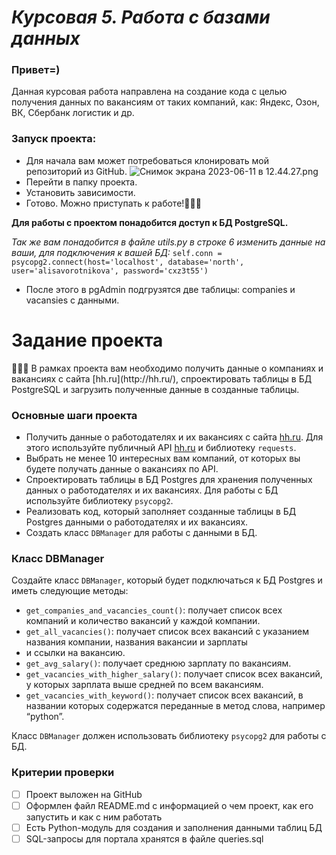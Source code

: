# *Курсовая 5. Работа с базами данных*


### Привет=) 
Данная курсовая работа направлена на создание кода с целью получения данных по вакансиям от таких компаний, как: Яндекс, Озон, ВК, Сбербанк логистик и др. 

### Запуск проекта:
- Для начала вам может потребоваться клонировать мой репозиторий из GitHub. ![Снимок экрана 2023-06-11 в 12.44.27.png](..%2FDesktop%2F%D0%A1%D0%BD%D0%B8%D0%BC%D0%BE%D0%BA%20%D1%8D%D0%BA%D1%80%D0%B0%D0%BD%D0%B0%202023-06-11%20%D0%B2%2012.44.27.png)
- Перейти в папку проекта.
- Установить зависимости.
- Готово. Можно приступать к работе!🧑🏻‍💻 

**Для работы с проектом понадобится доступ к БД PostgreSQL.**
  
*Так же вам понадобится в файле utils.py в строке 6 изменить данные на ваши, для подключения к вашей БД:*
`self.conn = psycopg2.connect(host='localhost', database='north', user='alisavorotnikova', password='cxz3t55')`

- После этого в pgAdmin подгрузятся две таблицы: companies и vacansies с данными. 



#  **Задание проекта** 
<aside>
🧑🏻‍💻 В рамках проекта вам необходимо получить данные о компаниях и вакансиях с сайта [hh.ru](http://hh.ru/), 
спроектировать таблицы в БД PostgreSQL и загрузить полученные данные в созданные таблицы.

</aside>

### Основные шаги проекта

- Получить данные о работодателях и их вакансиях с сайта [hh.ru](http://hh.ru/). Для этого используйте публичный 
  API [hh.ru](http://hh.ru/) и библиотеку `requests`.
- Выбрать не менее 10 интересных вам компаний, от которых вы будете получать данные о вакансиях по API.
- Спроектировать таблицы в БД Postgres для хранения полученных данных о работодателях и их вакансиях. Для работы с 
  БД используйте библиотеку `psycopg2`.
- Реализовать код, который заполняет созданные таблицы в БД Postgres данными о работодателях и их вакансиях.
- Создать класс `DBManager` для работы с данными в БД.

### Класс DBManager

Создайте класс `DBManager`, который будет подключаться к БД Postgres и иметь следующие методы:

- `get_companies_and_vacancies_count()`: получает список всех компаний и количество вакансий у каждой компании.
- `get_all_vacancies()`: получает список всех вакансий с указанием названия компании, названия вакансии и зарплаты 
- и ссылки на вакансию.
- `get_avg_salary()`: получает среднюю зарплату по вакансиям.
- `get_vacancies_with_higher_salary()`: получает список всех вакансий, у которых зарплата выше средней по всем вакансиям.
- `get_vacancies_with_keyword()`: получает список всех вакансий, в названии которых содержатся переданные в метод слова, 
   например “python”.

Класс `DBManager` должен использовать библиотеку `psycopg2` для работы с БД.

### Критерии проверки

- [ ]  Проект выложен на GitHub
- [ ]  Оформлен файл README.md  с информацией о чем проект, как его запустить и как  с ним работать
- [ ]  Есть Python-модуль для создания и заполнения данными таблиц БД
- [ ]  SQL-запросы для портала хранятся в файле queries.sql